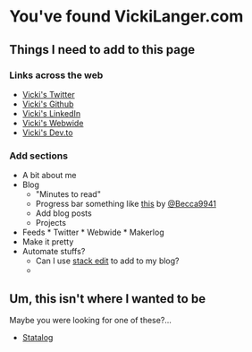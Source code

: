# You've found VickiLanger.com


## Things I need to add to this page

### Links across the web
* [Vicki's Twitter](twitter.com/Vicki_Langer/ "Vicki's Twitter profile")
*  [Vicki's Github](github.com/VickiLanger/ "Vicki's Github profile")
* [Vicki's LinkedIn](linkedin.com/in/victorialanger/ "Vicki's LinkedIn profile")
* [Vicki's Webwide](webwide.io/members/vickilanger.109/ "Vicki's Webwide profile")
* [Vicki's Dev.to](dev.to/vickilanger/ "Vicki's Dev.to profile")

### Add sections
* A bit about me
*  Blog
	* "Minutes to read" 
	* Progress bar something like [this](https://becca9941.github.io "Becca's personal page with an awesome scrolling progress bar") by [@Becca9941](https://twitter.com/Becca9941)
	* Add blog posts
	 * Projects
* Feeds
		  * Twitter
		  * Webwide
		  * Makerlog
 * Make it pretty
 * Automate stuffs?
	 * Can I use [stack edit](https://stackedit.io/ "stack edit") to add to my blog?
	 * 


## Um, this isn't where I wanted to be

Maybe you were looking for one of these?...

 * [Statalog](https://Statalog.org "Stats & Data")
